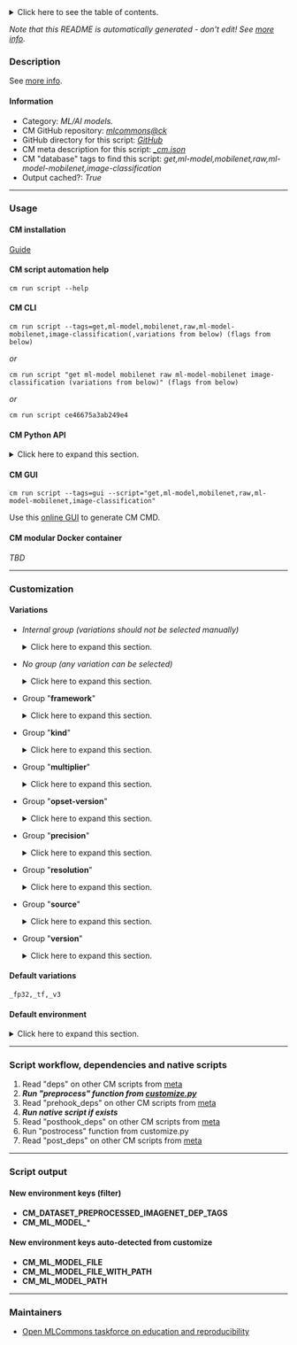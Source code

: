 <details>
<summary>Click here to see the table of contents.</summary>

* [Description](#description)
* [Information](#information)
* [Usage](#usage)
  * [ CM installation](#cm-installation)
  * [ CM script automation help](#cm-script-automation-help)
  * [ CM CLI](#cm-cli)
  * [ CM Python API](#cm-python-api)
  * [ CM GUI](#cm-gui)
  * [ CM modular Docker container](#cm-modular-docker-container)
* [Customization](#customization)
  * [ Variations](#variations)
  * [ Default environment](#default-environment)
* [Script workflow, dependencies and native scripts](#script-workflow-dependencies-and-native-scripts)
* [Script output](#script-output)
* [New environment keys (filter)](#new-environment-keys-(filter))
* [New environment keys auto-detected from customize](#new-environment-keys-auto-detected-from-customize)
* [Maintainers](#maintainers)

</details>

*Note that this README is automatically generated - don't edit! See [more info](README-extra.md).*

### Description


See [more info](README-extra.md).

#### Information

* Category: *ML/AI models.*
* CM GitHub repository: *[mlcommons@ck](https://github.com/mlcommons/ck/tree/master/cm-mlops)*
* GitHub directory for this script: *[GitHub](https://github.com/mlcommons/ck/tree/master/cm-mlops/script/get-ml-model-mobilenet)*
* CM meta description for this script: *[_cm.json](_cm.json)*
* CM "database" tags to find this script: *get,ml-model,mobilenet,raw,ml-model-mobilenet,image-classification*
* Output cached?: *True*
___
### Usage

#### CM installation

[Guide](https://github.com/mlcommons/ck/blob/master/docs/installation.md)

#### CM script automation help

```cm run script --help```

#### CM CLI

`cm run script --tags=get,ml-model,mobilenet,raw,ml-model-mobilenet,image-classification(,variations from below) (flags from below)`

*or*

`cm run script "get ml-model mobilenet raw ml-model-mobilenet image-classification (variations from below)" (flags from below)`

*or*

`cm run script ce46675a3ab249e4`

#### CM Python API

<details>
<summary>Click here to expand this section.</summary>

```python

import cmind

r = cmind.access({'action':'run'
                  'automation':'script',
                  'tags':'get,ml-model,mobilenet,raw,ml-model-mobilenet,image-classification'
                  'out':'con',
                  ...
                  (other input keys for this script)
                  ...
                 })

if r['return']>0:
    print (r['error'])

```

</details>


#### CM GUI

```cm run script --tags=gui --script="get,ml-model,mobilenet,raw,ml-model-mobilenet,image-classification"```

Use this [online GUI](https://cKnowledge.org/cm-gui/?tags=get,ml-model,mobilenet,raw,ml-model-mobilenet,image-classification) to generate CM CMD.

#### CM modular Docker container

*TBD*

___
### Customization


#### Variations

  * *Internal group (variations should not be selected manually)*
    <details>
    <summary>Click here to expand this section.</summary>

    * `_quantized_`
      - Environment variables:
        - *CM_ML_MODEL_MOBILENET_NAME_SUFFIX*: `_quant`
      - Workflow:
    * `_tf,from.google,v2,quantized_`
      - Environment variables:
        - *CM_PACKAGE_URL*: `https://storage.googleapis.com/mobilenet_v2/checkpoints/<<<CM_ML_MODEL_MOBILENET_NAME_PREFIX>>>_v2_<<<CM_ML_MODEL_MOBILENET_RESOLUTION>>>_<<<CM_ML_MODEL_MOBILENET_MULTIPLIER_PERCENTAGE>>>.tgz`
        - *CM_ML_MODEL_WEIGHTS_FILE*: `<<<CM_ML_MODEL_MOBILENET_NAME_PREFIX>>>_v2_<<<CM_ML_MODEL_MOBILENET_RESOLUTION>>>_<<<CM_ML_MODEL_MOBILENET_MULTIPLIER_PERCENTAGE>>>.ckpt.data-00000-of-00001`
        - *CM_ML_MODEL_FILE*: `model.tflite`
        - *CM_EXTRACT_FOLDER*: `v2_<<<CM_ML_MODEL_MOBILENET_RESOLUTION>>>_<<<CM_ML_MODEL_MOBILENET_MULTIPLIER_PERCENTAGE>>>`
        - *CM_UNTAR*: `yes`
      - Workflow:

    </details>


  * *No group (any variation can be selected)*
    <details>
    <summary>Click here to expand this section.</summary>

    * `_onnx,fp32,v1`
      - Environment variables:
        - *CM_ML_MODEL_NORMALIZE_DATA*: `yes`
        - *CM_ML_MODEL_SUBTRACT_MEANS*: `no`
        - *CM_ML_MODEL_VER*: `1_1.0_224`
        - *CM_ML_MODEL_INPUT_LAYER_NAME*: `input:0`
        - *CM_ML_MODEL_OUTPUT_LAYER_NAME*: `MobilenetV1/Predictions/Reshape_1:0`
      - Workflow:
    * `_onnx,int8,v1`
      - Environment variables:
        - *CM_ML_MODEL_NORMALIZE_DATA*: `no`
        - *CM_ML_MODEL_SUBTRACT_MEANS*: `yes`
        - *CM_ML_MODEL_GIVEN_CHANNEL_MEANS*: `128.0 128.0 128.0`
        - *CM_ML_MODEL_VER*: `1_1.0_224_quant`
        - *CM_ML_MODEL_INPUT_LAYER_NAME*: `0`
        - *CM_ML_MODEL_OUTPUT_LAYER_NAME*: `169`
        - *CM_PACKAGE_URL*: `https://zenodo.org/record/3353417/files/Quantized%20MobileNet.zip`
        - *CM_ML_MODEL_FILE*: `mobilenet_sym_no_bn.onnx`
        - *CM_UNZIP*: `yes`
      - Workflow:
    * `_onnx,opset-11,fp32,v1`
      - Environment variables:
        - *CM_PACKAGE_URL*: `https://zenodo.org/record/4735651/files/mobilenet_v1_1.0_224.onnx`
      - Workflow:
    * `_onnx,opset-8,fp32,v1`
      - Environment variables:
        - *CM_PACKAGE_URL*: `https://zenodo.org/record/3157894/files/mobilenet_v1_1.0_224.onnx`
      - Workflow:
    * `_tf,fp32,v1,resolution-224,multiplier-1.0`
      - Environment variables:
        - *CM_ML_MODEL_ACCURACY*: `71.676`
      - Workflow:
    * `_tf,from.google,v1`
      - Environment variables:
        - *CM_PACKAGE_URL*: `http://download.tensorflow.org/models/mobilenet_v1_2018_08_02/mobilenet_v1_<<<CM_ML_MODEL_MOBILENET_MULTIPLIER>>>_<<<CM_ML_MODEL_MOBILENET_RESOLUTION>>><<<CM_ML_MODEL_MOBILENET_NAME_SUFFIX>>>.tgz`
        - *CM_UNTAR*: `yes`
      - Workflow:
    * `_tf,from.google,v2,fp32`
      - Environment variables:
        - *CM_PACKAGE_URL*: `https://storage.googleapis.com/mobilenet_v2/checkpoints/mobilenet_v2_<<<CM_ML_MODEL_MOBILENET_MULTIPLIER>>>_<<<CM_ML_MODEL_MOBILENET_RESOLUTION>>>.tgz`
        - *CM_ML_MODEL_WEIGHTS_FILE*: `mobilenet_v2_<<<CM_ML_MODEL_MOBILENET_MULTIPLIER>>>_<<<CM_ML_MODEL_MOBILENET_RESOLUTION>>>.ckpt.data-00000-of-00001`
        - *CM_ML_MODEL_FILE*: `mobilenet_v2_<<<CM_ML_MODEL_MOBILENET_MULTIPLIER>>>_<<<CM_ML_MODEL_MOBILENET_RESOLUTION>>>.tflite`
        - *CM_UNTAR*: `yes`
      - Workflow:
    * `_tf,from.google,v3`
      - Environment variables:
        - *CM_PACKAGE_URL*: `https://storage.googleapis.com/mobilenet_v3/checkpoints/v3-<<<CM_ML_MODEL_MOBILENET_KIND>>>_<<<CM_ML_MODEL_MOBILENET_RESOLUTION>>>_<<<CM_ML_MODEL_MOBILENET_MULTIPLIER>>>_<<<CM_ML_MODEL_MOBILENET_PRECISION>>>.tgz`
        - *CM_EXTRACT_FOLDER*: `v3-<<<CM_ML_MODEL_MOBILENET_KIND>>>_<<<CM_ML_MODEL_MOBILENET_RESOLUTION>>>_<<<CM_ML_MODEL_MOBILENET_MULTIPLIER>>>_<<<CM_ML_MODEL_MOBILENET_PRECISION>>>`
        - *CM_ML_MODEL_FILE*: `v3-<<<CM_ML_MODEL_MOBILENET_KIND>>>_<<<CM_ML_MODEL_MOBILENET_RESOLUTION>>>_<<<CM_ML_MODEL_MOBILENET_MULTIPLIER>>>_<<<CM_ML_MODEL_MOBILENET_PRECISION>>>.tflite`
        - *CM_UNTAR*: `yes`
      - Workflow:
    * `_tf,from.zenodo,v1`
      - Environment variables:
        - *CM_PACKAGE_URL*: `https://zenodo.org/record/2269307/files/mobilenet_v1_<<<CM_ML_MODEL_MOBILENET_MULTIPLIER>>>_<<<CM_ML_MODEL_MOBILENET_RESOLUTION>>><<<CM_ML_MODEL_MOBILENET_NAME_SUFFIX>>>.tgz`
        - *CM_UNTAR*: `yes`
      - Workflow:
    * `_tf,int8,v1,resolution-224,multiplier-1.0`
      - Environment variables:
        - *CM_ML_MODEL_ACCURACY*: `70.762`
      - Workflow:
    * `_tf,v1`
      - Environment variables:
        - *CM_ML_MODEL_VER*: `1_<<<CM_ML_MODEL_MOBILENET_MULTIPLIER>>>_<<<CM_ML_MODEL_MOBILENET_RESOLUTION>>><<<CM_ML_MODEL_MOBILENET_NAME_SUFFIX>>>_2018_08_02`
        - *CM_ML_MODEL_OUTPUT_LAYER_NAME*: `MobilenetV1/Predictions/Reshape_1`
        - *CM_ML_MODEL_WEIGHTS_FILE*: `mobilenet_v1_<<<CM_ML_MODEL_MOBILENET_MULTIPLIER>>>_<<<CM_ML_MODEL_MOBILENET_RESOLUTION>>><<<CM_ML_MODEL_MOBILENET_NAME_SUFFIX>>>.ckpt.data-00000-of-00001`
        - *CM_ML_MODEL_FILE*: `mobilenet_v1_<<<CM_ML_MODEL_MOBILENET_MULTIPLIER>>>_<<<CM_ML_MODEL_MOBILENET_RESOLUTION>>><<<CM_ML_MODEL_MOBILENET_NAME_SUFFIX>>>.tflite`
      - Workflow:
    * `_tf,v1,fp32`
      - Environment variables:
        - *CM_ML_MODEL_MOBILENET_NAME_PREFIX*: ``
      - Workflow:
    * `_tf,v1,int8`
      - Environment variables:
        - *CM_ML_MODEL_MOBILENET_NAME_SUFFIX*: `_quant`
      - Workflow:
    * `_tf,v1,uint8`
      - Environment variables:
        - *CM_ML_MODEL_MOBILENET_NAME_SUFFIX*: `_quant`
      - Workflow:
    * `_tf,v2,fp32`
      - Environment variables:
        - *CM_ML_MODEL_MOBILENET_NAME_PREFIX*: ``
        - *CM_ML_MODEL_VER*: `2_<<<CM_ML_MODEL_MOBILENET_MULTIPLIER>>>_<<<CM_ML_MODEL_MOBILENET_RESOLUTION>>>`
        - *CM_ML_MODEL_OUTPUT_LAYER_NAME*: `MobilenetV2/Predictions/Reshape_1`
      - Workflow:
    * `_tf,v2,int8`
      - Environment variables:
        - *CM_ML_MODEL_MOBILENET_NAME_PREFIX*: `quantized`
        - *CM_ML_MODEL_VER*: `2_<<<CM_ML_MODEL_MOBILENET_MULTIPLIER>>>_<<<CM_ML_MODEL_MOBILENET_RESOLUTION>>>`
        - *CM_ML_MODEL_OUTPUT_LAYER_NAME*: `MobilenetV2/Predictions/Softmax`
      - Workflow:
    * `_tf,v2,uint8`
      - Environment variables:
        - *CM_ML_MODEL_MOBILENET_NAME_PREFIX*: `quantized`
        - *CM_ML_MODEL_VER*: `2_<<<CM_ML_MODEL_MOBILENET_MULTIPLIER>>>_<<<CM_ML_MODEL_MOBILENET_RESOLUTION>>>`
        - *CM_ML_MODEL_OUTPUT_LAYER_NAME*: `MobilenetV2/Predictions/Softmax`
      - Workflow:
    * `_tf,v3`
      - Environment variables:
        - *CM_ML_MODEL_VER*: `3_<<<CM_ML_MODEL_MOBILENET_KIND>>>_<<<CM_ML_MODEL_MOBILENET_RESOLUTION>>>`
        - *CM_ML_MODEL_OUTPUT_LAYER_NAME*: `MobilenetV3/Predictions/Softmax`
      - Workflow:
    * `_tflite`
      - Workflow:

    </details>


  * Group "**framework**"
    <details>
    <summary>Click here to expand this section.</summary>

    * `_onnx`
      - Environment variables:
        - *CM_ML_MODEL_DATA_LAYOUT*: `NCHW`
        - *CM_ML_MODEL_FRAMEWORK*: `onnx`
      - Workflow:
    * **`_tf`** (default)
      - Environment variables:
        - *CM_ML_MODEL_DATA_LAYOUT*: `NHWC`
        - *CM_ML_MODEL_NORMALIZE_DATA*: `yes`
        - *CM_ML_MODEL_SUBTRACT_MEANS*: `no`
        - *CM_ML_MODEL_INPUT_LAYER_NAME*: `input`
      - Workflow:

    </details>


  * Group "**kind**"
    <details>
    <summary>Click here to expand this section.</summary>

    * `_large`
      - Environment variables:
        - *CM_ML_MODEL_MOBILENET_KIND*: `large`
      - Workflow:
    * `_large-minimalistic`
      - Environment variables:
        - *CM_ML_MODEL_MOBILENET_KIND*: `large-minimalistic`
      - Workflow:
    * `_small`
      - Environment variables:
        - *CM_ML_MODEL_MOBILENET_KIND*: `small`
      - Workflow:
    * `_small-minimalistic`
      - Environment variables:
        - *CM_ML_MODEL_MOBILENET_KIND*: `small-minimalistic`
      - Workflow:

    </details>


  * Group "**multiplier**"
    <details>
    <summary>Click here to expand this section.</summary>

    * `_multiplier-0.25`
      - Environment variables:
        - *CM_ML_MODEL_MOBILENET_MULTIPLIER*: `0.25`
        - *CM_ML_MODEL_MOBILENET_MULTIPLIER_PERCENTAGE*: `25`
      - Workflow:
    * `_multiplier-0.35`
      - Environment variables:
        - *CM_ML_MODEL_MOBILENET_MULTIPLIER*: `0.35`
        - *CM_ML_MODEL_MOBILENET_MULTIPLIER_PERCENTAGE*: `35`
      - Workflow:
    * `_multiplier-0.5`
      - Environment variables:
        - *CM_ML_MODEL_MOBILENET_MULTIPLIER*: `0.5`
        - *CM_ML_MODEL_MOBILENET_MULTIPLIER_PERCENTAGE*: `50`
      - Workflow:
    * `_multiplier-0.75`
      - Environment variables:
        - *CM_ML_MODEL_MOBILENET_MULTIPLIER*: `0.75`
        - *CM_ML_MODEL_MOBILENET_MULTIPLIER_PERCENTAGE*: `75`
      - Workflow:
    * `_multiplier-1.0`
      - Environment variables:
        - *CM_ML_MODEL_MOBILENET_MULTIPLIER*: `1.0`
        - *CM_ML_MODEL_MOBILENET_MULTIPLIER_PERCENTAGE*: `100`
      - Workflow:

    </details>


  * Group "**opset-version**"
    <details>
    <summary>Click here to expand this section.</summary>

    * `_opset-11`
      - Environment variables:
        - *CM_ML_MODEL_ONNX_OPSET*: `11`
      - Workflow:
    * `_opset-8`
      - Environment variables:
        - *CM_ML_MODEL_ONNX_OPSET*: `8`
      - Workflow:

    </details>


  * Group "**precision**"
    <details>
    <summary>Click here to expand this section.</summary>

    * **`_fp32`** (default)
      - Environment variables:
        - *CM_ML_MODEL_INPUT_DATA_TYPES*: `fp32`
        - *CM_ML_MODEL_PRECISION*: `fp32`
        - *CM_ML_MODEL_WEIGHT_DATA_TYPES*: `fp32`
        - *CM_ML_MODEL_MOBILENET_PRECISION*: `float`
      - Workflow:
    * `_int8`
      - Environment variables:
        - *CM_ML_MODEL_INPUT_DATA_TYPES*: `int8`
        - *CM_ML_MODEL_PRECISION*: `int8`
        - *CM_ML_MODEL_WEIGHT_DATA_TYPES*: `int8`
        - *CM_ML_MODEL_MOBILENET_PRECISION*: `int8`
      - Workflow:
    * `_uint8`
      - Environment variables:
        - *CM_ML_MODEL_INPUT_DATA_TYPES*: `uint8`
        - *CM_ML_MODEL_PRECISION*: `uint8`
        - *CM_ML_MODEL_WEIGHT_DATA_TYPES*: `uint8`
        - *CM_ML_MODEL_MOBILENET_PRECISION*: `uint8`
      - Workflow:

    </details>


  * Group "**resolution**"
    <details>
    <summary>Click here to expand this section.</summary>

    * `_resolution-128`
      - Environment variables:
        - *CM_ML_MODEL_MOBILENET_RESOLUTION*: `128`
        - *CM_ML_MODEL_IMAGE_HEIGHT*: `128`
        - *CM_ML_MODEL_IMAGE_WIDTH*: `128`
        - *CM_DATASET_PREPROCESSED_IMAGENET_DEP_TAGS*: `_resolution.128`
      - Workflow:
    * `_resolution-160`
      - Environment variables:
        - *CM_ML_MODEL_MOBILENET_RESOLUTION*: `160`
        - *CM_ML_MODEL_IMAGE_HEIGHT*: `160`
        - *CM_ML_MODEL_IMAGE_WIDTH*: `160`
        - *CM_DATASET_PREPROCESSED_IMAGENET_DEP_TAGS*: `_resolution.160`
      - Workflow:
    * `_resolution-192`
      - Environment variables:
        - *CM_ML_MODEL_MOBILENET_RESOLUTION*: `192`
        - *CM_ML_MODEL_IMAGE_HEIGHT*: `192`
        - *CM_ML_MODEL_IMAGE_WIDTH*: `192`
        - *CM_DATASET_PREPROCESSED_IMAGENET_DEP_TAGS*: `_resolution.192`
      - Workflow:
    * `_resolution-224`
      - Environment variables:
        - *CM_ML_MODEL_MOBILENET_RESOLUTION*: `224`
        - *CM_ML_MODEL_IMAGE_HEIGHT*: `224`
        - *CM_ML_MODEL_IMAGE_WIDTH*: `224`
        - *CM_DATASET_PREPROCESSED_IMAGENET_DEP_TAGS*: `_resolution.224`
      - Workflow:

    </details>


  * Group "**source**"
    <details>
    <summary>Click here to expand this section.</summary>

    * `_from.google`
      - Environment variables:
        - *CM_DOWNLOAD_SOURCE*: `google`
      - Workflow:
    * `_from.zenodo`
      - Environment variables:
        - *CM_DOWNLOAD_SOURCE*: `zenodo`
      - Workflow:

    </details>


  * Group "**version**"
    <details>
    <summary>Click here to expand this section.</summary>

    * `_v1`
      - Environment variables:
        - *CM_ML_MODEL_MOBILENET_VERSION*: `1`
        - *CM_ML_MODEL_FULL_NAME*: `mobilenet-v1-precision_<<<CM_ML_MODEL_MOBILENET_PRECISION>>>-<<<CM_ML_MODEL_MOBILENET_MULTIPLIER>>>-<<<CM_ML_MODEL_MOBILENET_RESOLUTION>>>`
      - Workflow:
    * `_v2`
      - Environment variables:
        - *CM_ML_MODEL_MOBILENET_VERSION*: `2`
        - *CM_ML_MODEL_VER*: `2`
        - *CM_ML_MODEL_FULL_NAME*: `mobilenet-v2-precision_<<<CM_ML_MODEL_MOBILENET_PRECISION>>>-<<<CM_ML_MODEL_MOBILENET_MULTIPLIER>>>-<<<CM_ML_MODEL_MOBILENET_RESOLUTION>>>`
      - Workflow:
    * **`_v3`** (default)
      - Environment variables:
        - *CM_ML_MODEL_MOBILENET_VERSION*: `3`
        - *CM_ML_MODEL_VER*: `3`
        - *CM_ML_MODEL_FULL_NAME*: `mobilenet-v3-precision_<<<CM_ML_MODEL_MOBILENET_PRECISION>>>-<<<CM_ML_MODEL_MOBILENET_KIND>>>-<<<CM_ML_MODEL_MOBILENET_RESOLUTION>>>`
      - Workflow:

    </details>


#### Default variations

`_fp32,_tf,_v3`
#### Default environment

<details>
<summary>Click here to expand this section.</summary>

These keys can be updated via --env.KEY=VALUE or "env" dictionary in @input.json or using script flags.

* CM_ML_MODEL: **mobilenet**
* CM_ML_MODEL_DATASET: **imagenet2012-val**
* CM_ML_MODEL_RETRAINING: **no**
* CM_ML_MODEL_WEIGHT_TRANSFORMATIONS: **no**
* CM_ML_MODEL_MOBILENET_NAME_SUFFIX: ****

</details>

___
### Script workflow, dependencies and native scripts

  1. Read "deps" on other CM scripts from [meta](https://github.com/mlcommons/ck/tree/master/cm-mlops/script/get-ml-model-mobilenet/_cm.json)
  1. ***Run "preprocess" function from [customize.py](https://github.com/mlcommons/ck/tree/master/cm-mlops/script/get-ml-model-mobilenet/customize.py)***
  1. Read "prehook_deps" on other CM scripts from [meta](https://github.com/mlcommons/ck/tree/master/cm-mlops/script/get-ml-model-mobilenet/_cm.json)
  1. ***Run native script if exists***
  1. Read "posthook_deps" on other CM scripts from [meta](https://github.com/mlcommons/ck/tree/master/cm-mlops/script/get-ml-model-mobilenet/_cm.json)
  1. Run "postrocess" function from customize.py
  1. Read "post_deps" on other CM scripts from [meta](https://github.com/mlcommons/ck/tree/master/cm-mlops/script/get-ml-model-mobilenet/_cm.json)
___
### Script output
#### New environment keys (filter)

* **CM_DATASET_PREPROCESSED_IMAGENET_DEP_TAGS**
* **CM_ML_MODEL_***
#### New environment keys auto-detected from customize

* **CM_ML_MODEL_FILE**
* **CM_ML_MODEL_FILE_WITH_PATH**
* **CM_ML_MODEL_PATH**
___
### Maintainers

* [Open MLCommons taskforce on education and reproducibility](https://github.com/mlcommons/ck/blob/master/docs/mlperf-education-workgroup.md)